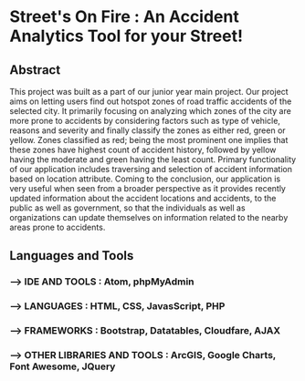 # Street's On Fire : An Accident Analytics Tool for your Street!

## Abstract

This project was built as a part of our junior year main project. Our project aims on letting users find out hotspot zones of road traffic accidents of the selected city. It primarily focusing on analyzing which zones of the city are more prone to accidents by considering factors such as type of vehicle, reasons and severity and finally classify the zones as either red, green or yellow. Zones classified as red; being the most prominent one implies that these zones have highest count of accident history, followed by yellow having the moderate and green having the least count. Primary functionality of our application includes traversing and selection of accident information based on location attribute. Coming to the conclusion, our application is very useful when seen from a broader perspective as it provides recently updated information about the accident locations and accidents, to the public as well as government, so that the individuals as well as organizations can update themselves on information related to the nearby areas prone to accidents.


## Languages and Tools

### --> <b>IDE AND TOOLS</b>  : Atom, phpMyAdmin
### --> <b>LANGUAGES</b>  : HTML, CSS, JavasScript, PHP
### --> <b>FRAMEWORKS</b>  : Bootstrap, Datatables, Cloudfare, AJAX
### --> <b>OTHER LIBRARIES AND TOOLS</b>  :  ArcGIS, Google Charts, Font Awesome, JQuery
